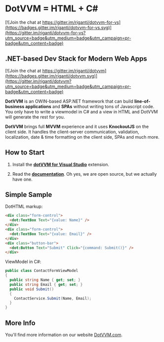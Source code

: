 DotVVM = HTML + C#
==================

[![Join the chat at https://gitter.im/riganti/dotvvm-for-vs](https://badges.gitter.im/riganti/dotvvm-for-vs.svg)](https://gitter.im/riganti/dotvvm-for-vs?utm_source=badge&utm_medium=badge&utm_campaign=pr-badge&utm_content=badge)

## .NET-based Dev Stack for Modern Web Apps

[![Join the chat at https://gitter.im/riganti/dotvvm](https://badges.gitter.im/riganti/dotvvm.svg)](https://gitter.im/riganti/dotvvm?utm_source=badge&utm_medium=badge&utm_campaign=pr-badge&utm_content=badge)

**DotVVM** is an OWIN-based ASP.NET framework that can build **line-of-business applications** and **SPAs** without writing tons of Javascript code. You only have to write a viewmodel in C# and a view in HTML and DotVVM will generate the rest for you.

**DotVVM** brings full **MVVM** experience and it uses **KnockoutJS** on the client side. It handles the client-server communication, validation, localization, date & time formatting on the client side, SPAs and much more.


How to Start
------------

1. Install the **[dotVVM for Visual Studio](https://www.dotvvm.com/landing/dotvvm-for-visual-studio-extension)** extension.

2. Read the **[documentation](http://www.dotvvm.com/docs)**. Oh yes, we are open source, but we actually have one. 

Simple Sample
-------------
DotHTML markup: 
```html
<div class="form-control">
  <dot:TextBox Text="{value: Name}" />
</div>
<div class="form-control">
  <dot:TextBox Text="{value: Email}" />
</div>
<div class="button-bar">
  <dot:Button Text="Submit" Click="{command: Submit()}" />
</div>
```

ViewModel in C#:
```C#
public class ContactFormViewModel
{
  public string Name { get; set; }
  public string Email { get; set; }
  public void Submit()
  {
    ContactService.Submit(Name, Email);
  }
}
```


More Info
---------

You'll find more information on our website [DotVVM.com](https://www.dotvvm.com).
